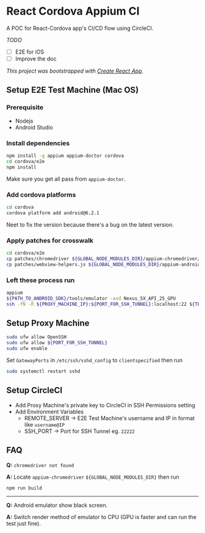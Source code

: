 # React Cordova Appium CI
A POC for React-Cordova app's CI/CD flow using CircleCI.

*TODO*
- [ ] E2E for iOS
- [ ] Improve the doc

*This project was bootstrapped with [Create React App](https://github.com/facebookincubator/create-react-app).*

## Setup E2E Test Machine (Mac OS)

### Prerequisite
- Nodejs
- Android Studio

### Install dependencies
```bash
npm install -g appium appium-doctor cordova
cd cordova/e2e
npm install
```

Make sure you get all pass from `appium-doctor`.

### Add cordova platforms
```bash
cd cordova
cordova platform add android@6.2.1
```
Neet to fix the version because there's a bug on the latest version.

### Apply patches for crosswalk
```bash
cd cordova/e2e
cp patches/chromedriver ${GLOBAL_NODE_MODULES_DIR}/appium-chromedriver/chromedriver/mac/chromedriver
cp patches/webview-helpers.js ${GLOBAL_NODE_MODULES_DIR}/appium-android-driver/build/lib/webview-helpers.js
```

### Left these process run
```bash
appium
${PATH_TO_ANDROID_SDK}/tools/emulator -avd Nexus_5X_API_25_GPU
ssh -fN -R ${PROXY_MACHINE_IP}:${PORT_FOR_SSH_TUNNEL}:localhost:22 ${TEST_MACHINE_USER}@${PROXY_MACHINE_IP}
```

## Setup Proxy Machine
```bash
sudo ufw allow OpenSSH
sudo ufw allow ${PORT_FOR_SSH_TUNNEL}
sudo ufw enable
```
Set `GatewayPorts` in `/etc/ssh/sshd_config` to `clientspecified` then run

```bash
sudo systemctl restart sshd
```

## Setup CircleCI
- Add Proxy Machine's private key to CircleCI in SSH Permissions setting
- Add Environment Variables
  - REMOTE_SERVER -> E2E Test Machine's username and IP in format like `username@IP`
  - SSH_PORT -> Port for SSH Tunnel eg. `22222`

## FAQ
**Q:** `chromedriver not found`

**A:** Locate `appium-chromedriver` `${GLOBAL_NODE_MODULES_DIR}` then run

```bash
npm run build
```
---
**Q:** Android emulator show black screen.

**A:** Switch render method of emulator to CPU (GPU is faster and can run the test just fine).